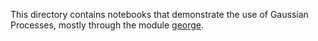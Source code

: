 This directory contains notebooks that demonstrate the use of Gaussian Processes, mostly through the module [george](http://dan.iel.fm/george/current/).